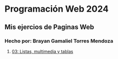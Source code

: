 # Programación Web 2024
## Mis ejercios de Paginas Web
### Hecho por: Brayan Gamaliel Torres Mendoza


1.  [03: Listas, multimedia y tablas](03_listas_multimedia_tablas/index.html)


